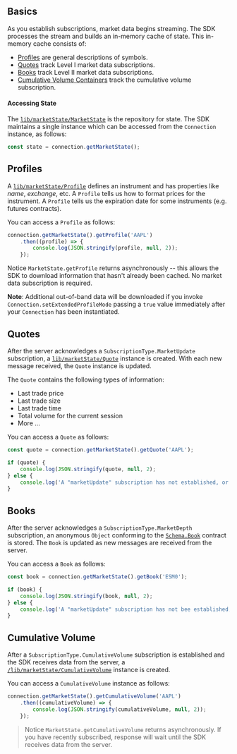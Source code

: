 ## Basics

As you establish subscriptions, market data begins streaming. The SDK processes the stream and builds an in-memory cache of state. This in-memory cache consists of:

* [Profiles](#profiles) are general descriptions of symbols.
* [Quotes](#quotes) track Level I market data subscriptions.
* [Books](#books) track Level II market data subscriptions.
* [Cumulative Volume Containers](#cumulative-volume) track the cumulative volume subscription.

#### Accessing State

The [```lib/marketState/MarketState```](/content/sdk/lib-marketstate?id=marketstate) is the repository for state. The SDK maintains a single instance which can be accessed from the ```Connection``` instance, as follows:

```js
const state = connection.getMarketState();
```

## Profiles

A [```lib/marketState/Profile```](/content/sdk/lib-marketstate?id=profile) defines an instrument and has properties like *name*, *exchange*, etc. A ```Profile``` tells us how to format prices for the instrument. A ```Profile``` tells us the expiration date for some instruments (e.g. futures contracts).

You can access a ```Profile``` as follows:

```js
connection.getMarketState().getProfile('AAPL')
	.then((profile) => {
		console.log(JSON.stringify(profile, null, 2));
	});
```

Notice ```MarketState.getProfile``` returns asynchronously -- this allows the SDK to download information that hasn't already been cached.  No market data subscription is required.

**Note**: Additional out-of-band data will be downloaded if you invoke ```Connection.setExtendedProfileMode``` passing a ```true``` value immediately after your ```Connection``` has been instantiated.

## Quotes

After the server acknowledges a ```SubscriptionType.MarketUpdate``` subscription, a [```lib/marketState/Quote```](/content/sdk/lib-marketstate?id=quote) instance is created. With each new message received, the ```Quote``` instance is updated.

The ```Quote``` contains the following types of information:

* Last trade price
* Last trade size
* Last trade time
* Total volume for the current session
* More ...

You can access a ```Quote``` as follows:

```js
const quote = connection.getMarketState().getQuote('AAPL');

if (quote) {
	console.log(JSON.stringify(quote, null, 2);
} else {
	console.log('A "marketUpdate" subscription has not established, or the server has not yet responded');
}
```

## Books

After the server acknowledges a ```SubscriptionType.MarketDepth``` subscription, an anonymous ```Object``` conforming to the [```Schema.Book```](content/sdk/lib-marketstate?id=schemabook) contract is stored. The ```Book``` is updated as new messages are received from the server.

You can access a ```Book``` as follows:

```js
const book = connection.getMarketState().getBook('ESM0');

if (book) {
	console.log(JSON.stringify(book, null, 2);
} else {
	console.log('A "marketUpdate" subscription has not bee established, or the server has not yet responded');
}
```

## Cumulative Volume

After a ```SubscriptionType.CumulativeVolume``` subscription is established and the SDK receives data from the server, a [```/lib/marketState/CumulativeVolume```](/content/sdk/lib-marketstate?id=cumulativevolume) instance is created.

You can access a ```CumulativeVolume``` instance as follows:

```js
connection.getMarketState().getCumulativeVolume('AAPL')
	.then((cumulativeVolume) => {
		console.log(JSON.stringify(cumulativeVolume, null, 2));
	});
```

> Notice ```MarketState.getCumulativeVolume``` returns asynchronously. If you have recently subscribed, response will wait until the SDK receives data from the server.